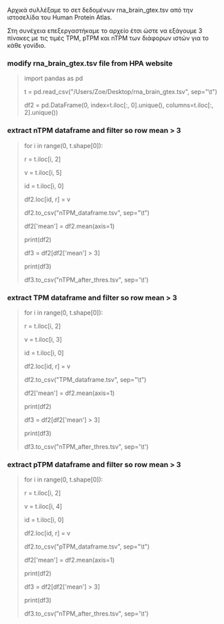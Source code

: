 Αρχικά συλλέξαμε το σετ δεδομένων rna_brain_gtex.tsv από την ιστοσελίδα του Human Protein Atlas.

Στη συνέχεια επεξεργαστήκαμε το αρχείο έτσι ώστε να εξάγουμε 3 πίνακες με τις τιμές TPM, pTPM και nTPM των διάφορων ιστών για το κάθε γονίδιο. 


### modify rna_brain_gtex.tsv file from HPA website

> import pandas as pd
> 
> t = pd.read_csv("/Users/Zoe/Desktop/rna_brain_gtex.tsv", sep="\t")
> 
> df2 = pd.DataFrame(0, index=t.iloc[:, 0].unique(), columns=t.iloc[:, 2].unique())

### extract nTPM dataframe and filter so row mean > 3
> for i in range(0, t.shape[0]):
>
> r = t.iloc[i, 2] 
>
> v = t.iloc[i, 5]
> 
> id = t.iloc[i, 0]
> 
> df2.loc[id, r] = v
> 
> 
> df2.to_csv("nTPM_dataframe.tsv", sep="\t")
> 
> df2['mean'] = df2.mean(axis=1)
>
> print(df2)
> 
> df3 = df2[df2['mean'] > 3]
>
> print(df3)
> 
> df3.to_csv("nTPM_after_thres.tsv", sep='\t')

### extract TPM dataframe and filter so row mean > 3
> for i in range(0, t.shape[0]):
>
> r = t.iloc[i, 2]
>
> v = t.iloc[i, 3]
>
> id = t.iloc[i, 0]
>
> df2.loc[id, r] = v
> 
> 
> df2.to_csv("TPM_dataframe.tsv", sep="\t")
> 
> df2['mean'] = df2.mean(axis=1)
>
> print(df2)
> 
> df3 = df2[df2['mean'] > 3]
>
> print(df3)
> 
> df3.to_csv("nTPM_after_thres.tsv", sep='\t')

### extract pTPM dataframe and filter so row mean > 3

> for i in range(0, t.shape[0]):
>
> r = t.iloc[i, 2]
>
> v = t.iloc[i, 4]
>
> id = t.iloc[i, 0]
>
> df2.loc[id, r] = v
> 
> 
> df2.to_csv("pTPM_dataframe.tsv", sep="\t")
> 
> df2['mean'] = df2.mean(axis=1)
>
> print(df2)
> 
> df3 = df2[df2['mean'] > 3]
>
> print(df3)
> 
> df3.to_csv("nTPM_after_thres.tsv", sep='\t')
> 

